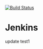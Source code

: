 [![Build Status](http://localhost:8080/buildStatus/icon?job=PeipelineDemo)](http://localhost:8080/job/PeipelineDemo/)

# Jenkins

update test1
